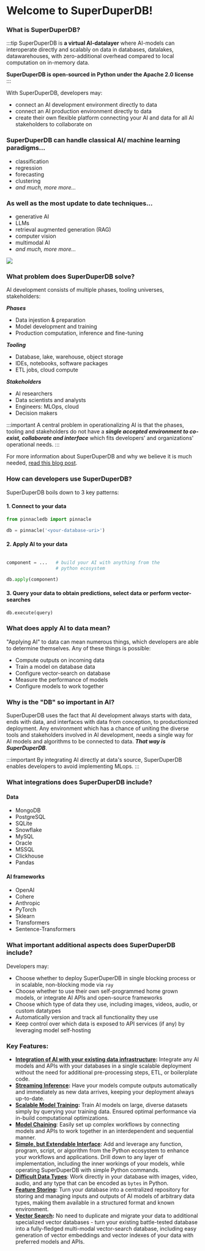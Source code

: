 # Welcome to SuperDuperDB!

### What is SuperDuperDB?

:::tip
SuperDuperDB is **a virtual AI-datalayer** where AI-models can interoperate
directly and scalably on data in databases, datalakes, datawarehouses, 
with zero-additional overhead compared to local computation on in-memory data.

**SuperDuperDB is open-sourced in Python under the Apache 2.0 license**
:::

With SuperDuperDB, developers may:

  - connect an AI development environment directly to data
  - connect an AI production environment directly to data
  - create their own flexible platform connecting your AI and data for all AI stakeholders to collaborate on

### SuperDuperDB can handle classical AI/ machine learning paradigms...

- classification
- regression
- forecasting
- clustering
- *and much, more more...*

### As well as the most update to date techniques...

- generative AI
- LLMs
- retrieval augmented generation (RAG)
- computer vision
- multimodal AI
- *and much, more more...*

![](/img/pinnacledb.gif)

### What problem does SuperDuperDB solve?

AI development consists of multiple phases, tooling universes, stakeholders:

***Phases***

- Data injestion & preparation
- Model development and training
- Production computation, inference and fine-tuning

***Tooling***

- Database, lake, warehouse, object storage
- IDEs, notebooks, software packages
- ETL jobs, cloud compute

***Stakeholders***

- AI researchers
- Data scientists and analysts
- Engineers: MLOps, cloud
- Decision makers

:::important
    A central problem in operationalizing AI is that the phases, tooling and stakeholders
    do not have a ***single accepted environment to co-exist, collaborate and interface*** which fits 
    developers' and organizations' operational needs.
:::

For more information about SuperDuperDB and why we believe it is much needed, [read this blog post](https://blog.pinnacledb.com/pinnacledb-the-open-source-framework-for-bringing-ai-to-your-datastore/). 

### How can developers use SuperDuperDB?

SuperDuperDB boils down to 3 key patterns:

#### 1. Connect to your data

```python
from pinnacledb import pinnacle

db = pinnacle('<your-database-uri>')
```

#### 2. Apply AI to your data

```python

component = ...   # build your AI with anything from the 
                  # python ecosystem

db.apply(component)
```

#### 3. Query your data to obtain predictions, select data or perform vector-searches

```python
db.execute(query)
```

### What does apply AI to data mean?

"Applying AI" to data can mean numerous things, which developers 
are able to determine themselves. Any of these things is possible:

- Compute outputs on incoming data
- Train a model on database data
- Configure vector-search on database
- Measure the performance of models
- Configure models to work together

### Why is the "DB" so important in AI?

SuperDuperDB uses the fact that AI development always starts with data, ends with data, and interfaces 
with data from conception, to productionized deployment. Any environment which has a chance of uniting 
the diverse tools and stakeholders involved in AI development, needs a single way 
for AI models and algorithms to be connected to data. ***That way is SuperDuperDB***.

:::important
By integrating AI directly at data's source, SuperDuperDB enables developers to avoid implementing MLops.
:::

### What integrations does SuperDuperDB include?

#### Data

- MongoDB
- PostgreSQL
- SQLite
- Snowflake
- MySQL
- Oracle
- MSSQL
- Clickhouse
- Pandas

#### AI frameworks

- OpenAI
- Cohere
- Anthropic
- PyTorch
- Sklearn
- Transformers
- Sentence-Transformers

### What important additional aspects does SuperDuperDB include?

Developers may:

- Choose whether to deploy SuperDuperDB in single blocking process or in scalable, non-blocking mode via `ray`
- Choose whether to use their own self-programmed home grown models, or integrate AI APIs and open-source frameworks
- Choose which type of data they use, including images, videos, audio, or custom datatypes
- Automatically version and track all functionality they use
- Keep control over which data is exposed to API services (if any) by leveraging model self-hosting

### Key Features:

- **[Integration of AI with your existing data infrastructure](https://docs.pinnacledb.com/docs/docs/walkthrough/apply_models):** Integrate any AI models and APIs with your databases in a single scalable deployment without the need for additional pre-processing steps, ETL, or boilerplate code.
- **[Streaming Inference](https://docs.pinnacledb.com/docs/docs/walkthrough/daemonizing_models_with_listeners):** Have your models compute outputs automatically and immediately as new data arrives, keeping your deployment always up-to-date.
- **[Scalable Model Training](https://docs.pinnacledb.com/docs/docs/walkthrough/training_models):** Train AI models on large, diverse datasets simply by querying your training data. Ensured optimal performance via in-build computational optimizations.
- **[Model Chaining](https://docs.pinnacledb.com/docs/docs/walkthrough/linking_interdependent_models/)**: Easily set up complex workflows by connecting models and APIs to work together in an interdependent and sequential manner.
- **[Simple, but Extendable Interface](https://docs.pinnacledb.com/docs/docs/fundamentals/procedural_vs_declarative_api)**: Add and leverage any function, program, script, or algorithm from the Python ecosystem to enhance your workflows and applications. Drill down to any layer of implementation, including the inner workings of your models, while operating SuperDuperDB with simple Python commands.
- **[Difficult Data Types](https://docs.pinnacledb.com/docs/docs/walkthrough/encoding_special_data_types/)**: Work directly in your database with images, video, audio, and any type that can be encoded as `bytes` in Python.
- **[Feature Storing](https://docs.pinnacledb.com/docs/docs/walkthrough/encoding_special_data_types):** Turn your database into a centralized repository for storing and managing inputs and outputs of AI models of arbitrary data types, making them available in a structured format and known environment.
- **[Vector Search](https://docs.pinnacledb.com/docs/docs/walkthrough/vector_search):** No need to duplicate and migrate your data to additional specialized vector databases - turn your existing battle-tested database into a fully-fledged multi-modal vector-search database, including easy generation of vector embeddings and vector indexes of your data with preferred models and APIs.